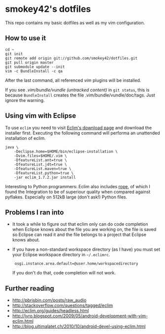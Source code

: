 smokey42's dotfiles
===================

This repo contains my basic dotfiles as well as my vim configuration.

How to use it
-------------

    cd ~
    git init
    git remote add origin git://github.com/smokey42/dotfiles.git
    git pull origin master
    git submodule update --init
    vim -c BundleInstall -c qa

After the last command, all referenced *vim* plugins will be installed.

If you see *.vim/bundle/vundle (untracked content)* in `git status`, this
is because `BundleInstall` creates the file .vim/bundle/vundle/doc/tags. Just
ignore the warning.

Using vim with Eclipse
----------------------

To use `eclim` you need to visit [Eclim's download page](http://eclim.org/download.html)
and download the installer first. Executing the following command will performa
an unattended installation of eclim.

    java \
        -Declipse.home=$HOME/bin/eclipse-installation \
        -Dvim.files=$HOME/.vim \
        -DfeatureList.ant=true \
        -DfeatureList.jdt=true \
        -DfeatureList.maven=true \
        -DfeatureList.python=true \
        -jar eclim_1.7.2.jar install

Interesting to Python programmers: Eclim also includes [rope](http://rope.sourceforge.net/),
of which I found the Integration to be of superiour quality when compared against pyflakes.
Especially on 512kB large (don't ask!) Python files.

Problems I ran into
-------------------

 * It took a while to figure out that eclim only can do code completion when
   Eclipse knows about the file you are working on, the file is saved so Eclipse
   can read it and the file belongs to a project that Eclipse knows about.
 * If you have a non-standard workspace directory (as I have) you must set your
   Eclipse workspace directory in `~/.eclimrc`.

        osgi.instance.area.default=@user.home/workspacedirectory
   If you don't do that, code completion will not work.

Further reading
---------------

 * http://pbrisbin.com/posts/raw_audio
 * http://stackoverflow.com/questions/tagged/eclim
 * http://eclim.org/guides/headless.html
 * http://jyro.blogspot.com/2009/05/android-development-with-vim-eclim.html
 * http://blog.ultimalatet.ch/2010/10/android-devel-using-eclim.html
